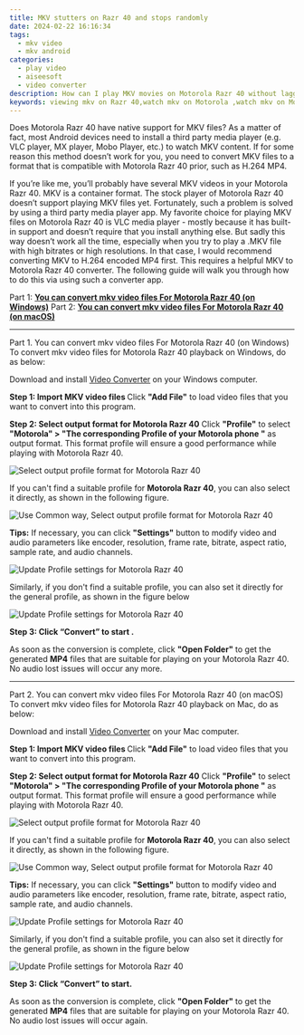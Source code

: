 ```yaml
---
title: MKV stutters on Razr 40 and stops randomly
date: 2024-02-22 16:16:34
tags: 
  - mkv video
  - mkv android
categories: 
  - play video
  - aiseesoft
  - video converter
description: How can I play MKV movies on Motorola Razr 40 without lagging or stuttering issues? This article guides you through the process of converting MKV video files to H.264 MP4 for viewing on Motorola Razr 40 smoothly. 
keywords: viewing mkv on Razr 40,watch mkv on Motorola ,watch mkv on Motorola Razr 40,Motorola Razr 40 can't play mkv,can't play mkv on Motorola Razr 40,convert mkv to play on Motorola ,playing mkv videos on phone android,mkv file not supported in Motorola Razr 40,4k video converter for android,best mkv transcoder android,tv Motorola mkv 265,mkv video converter for android
---
```


<div class="atpl-content atpl-for-aiseesoft-video-converter play-mkv-on-android">

<div class="atpl-post-description-part-1">
<div class="tpl-content-sub-paragraph-normal">
  <p>
    Does Motorola Razr 40 have native support for MKV files? As a matter of fact, most Android devices need to install a third party media player (e.g. VLC player, MX player, Mobo Player, etc.) to watch MKV content. If for some reason this method doesn’t work for you, you need to convert MKV files to a format that is compatible with Motorola Razr 40 prior, such as H.264 MP4. 
  </p>
</div>
</div>



<div class="atpl-post-description-part-2">
<div class="tpl-content-sub-paragraph-content">
  <p>
    If you’re like me, you’ll probably have several MKV videos in your Motorola Razr 40. MKV is a container format. The stock player of Motorola Razr 40 doesn’t support playing MKV files yet. Fortunately, such a problem is solved by using a third party media player app. My favorite choice for playing MKV files on Motorola Razr 40 is VLC media player - mostly because it has built-in support and doesn’t require that you install anything else. But sadly this way doesn’t work all the time, especially when you try to play a .MKV file with high bitrates or high resolutions. In that case, I would recommend converting MKV to H.264 encoded MP4 first. This requires a helpful MKV to Motorola Razr 40 converter. The following guide will walk you through how to do this via using such a converter app.
  </p>
</div>
</div>


Part 1: <strong><a href="#p1">You can convert mkv video files For Motorola Razr 40 (on Windows)</a></strong>
Part 2: <strong><a href="#p2">You can convert mkv video files For Motorola Razr 40 (on macOS)</a></strong>



<!-- Part 1 -->
<a id="p1" name="p1" ></a><hr>

<div class="atpl-step-part-style">Part 1. You can convert mkv video files For Motorola Razr 40 (on Windows)</div>
To convert mkv video files for Motorola Razr 40 playback on Windows, do as below:

Download and install <a class="atpl-step-content-a-style" href="https://tools.techidaily.com/aiseesoft-total-video-converter/" target="_blank" rel="noopener">Video Converter</a> on your Windows computer.

<strong>Step 1: Import MKV video files </strong>
Click <b>"Add File"</b> to load video files that you want to convert into this program.

<strong>Step 2: Select output format for Motorola Razr 40</strong>
Click <b>"Profile"</b> to select <b>"Motorola" > "The corresponding Profile of your Motorola phone "</b> as output format. This format profile will ensure a good performance while playing with Motorola Razr 40.

<img src="https://tools.techidaily.com/images/apps/aiseesoft/video-converter/devices/moto/fv.mp4/win/profile-4.png" class="atpl-imgstyle" alt="Select output profile format for Motorola Razr 40" />

If you can't find a suitable profile for **Motorola Razr 40**, you can also select it directly, as shown in the following figure.

<img src="https://tools.techidaily.com/images/apps/aiseesoft/video-converter/devices/common_android/fv.mp4/win/profile.png" class="atpl-imgstyle" alt="Use Common way, Select output profile format for Motorola Razr 40" />

<strong>Tips:</strong>
If necessary, you can click <b>"Settings"</b> button to modify video and audio parameters like encoder, resolution, frame rate, bitrate, aspect ratio, sample rate, and audio channels. 

<img src="https://tools.techidaily.com/images/apps/aiseesoft/video-converter/devices/moto/fv.mp4/win/settings.png" class="atpl-imgstyle"  alt="Update Profile settings for Motorola Razr 40" />

Similarly, if you don't find a suitable profile, you can also set it directly for the general profile, as shown in the figure below

<img src="https://tools.techidaily.com/images/apps/aiseesoft/video-converter/devices/common_android/fv.mp4/win/settings.png" class="atpl-imgstyle"  alt="Update Profile settings for Motorola Razr 40" />

<strong>Step 3: Click “Convert” to start .</strong>

As soon as the conversion is complete, click <b>"Open Folder"</b> to get the generated <b>MP4</b> files that are suitable for playing on your Motorola Razr 40. No audio lost issues will occur any more.

<!-- Part 2 -->
<a id="p2" name="p2"></a><hr>

<div class="atpl-step-part-style">Part 2. You can convert mkv video files For Motorola Razr 40 (on macOS)</div>
To convert mkv video files for Motorola Razr 40 playback on Mac, do as below:

Download and install <a class="atpl-step-content-a-style" href="https://tools.techidaily.com/aiseesoft-total-video-converter/" target="_blank" rel="noopener">Video Converter</a> on your Mac computer.

<strong>Step 1: Import MKV video files </strong>
Click <b>"Add File"</b> to load video files that you want to convert into this program.

<strong>Step 2: Select output format for Motorola Razr 40</strong>
Click <b>"Profile"</b> to select <b>"Motorola" > "The corresponding Profile of your Motorola phone "</b> as output format. This format profile will ensure a good performance while playing with Motorola Razr 40.

<img src="https://tools.techidaily.com/images/apps/aiseesoft/video-converter/devices/moto/fv.mp4/mac/profile.png" class="atpl-imgstyle" alt="Select output profile format for Motorola Razr 40" />

If you can't find a suitable profile for **Motorola Razr 40**, you can also select it directly, as shown in the following figure.

<img src="https://tools.techidaily.com/images/apps/aiseesoft/video-converter/devices/common_android/fv.mp4/mac/profile.png" class="atpl-imgstyle" alt="Use Common way, Select output profile format for Motorola Razr 40" />

<strong>Tips:</strong>
If necessary, you can click <b>"Settings"</b> button to modify video and audio parameters like encoder, resolution, frame rate, bitrate, aspect ratio, sample rate, and audio channels. 

<img src="https://tools.techidaily.com/images/apps/aiseesoft/video-converter/devices/moto/fv.mp4/mac/settings.png" class="atpl-imgstyle"  alt="Update Profile settings for Motorola Razr 40" />

Similarly, if you don't find a suitable profile, you can also set it directly for the general profile, as shown in the figure below

<img src="https://tools.techidaily.com/images/apps/aiseesoft/video-converter/devices/common_android/fv.mp4/win/settings.png" class="atpl-imgstyle"  alt="Update Profile settings for Motorola Razr 40" />

<strong>Step 3: Click “Convert” to start.</strong>

As soon as the conversion is complete, click <b>"Open Folder"</b> to get the generated <b>MP4</b> files that are suitable for playing on your Motorola Razr 40. No audio lost issues will occur again.



<div class="atpl-post-end">
  <div class="atpl-post-device-model-description">
    
  </div>
</div>

<ins class="adsbygoogle"
     style="display:block"
     data-ad-client="ca-pub-7571918770474297"
     data-ad-slot="8358498916"
     data-ad-format="auto"
     data-full-width-responsive="true"></ins>


</div>